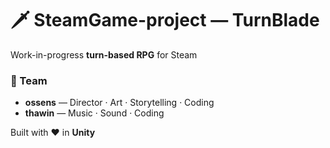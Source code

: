 # 🗡️ SteamGame-project — TurnBlade
Work-in-progress **turn-based RPG** for Steam

### 🎨 Team
- **ossens** — Director · Art · Storytelling · Coding  
- **thawin** — Music · Sound · Coding  

Built with ❤️ in **Unity**
